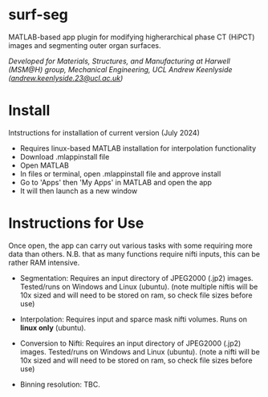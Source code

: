 # surf-seg
MATLAB-based app plugin for modifying higherarchical phase CT (HiPCT) images and segmenting outer organ surfaces.

_Developed for Materials, Structures, and Manufacturing at Harwell (MSM@H) group, Mechanical Engineering, UCL
Andrew Keenlyside (andrew.keenlyside.23@ucl.ac.uk)_

# Install
Intstructions for installation of current version (July 2024)
- Requires linux-based MATLAB installation for interpolation functionality
- Download .mlappinstall file
- Open MATLAB
- In files or terminal, open .mlappinstall file and approve install
- Go to 'Apps' then 'My Apps' in MATLAB and open the app
- It will then launch as a new window

# Instructions for Use
Once open, the app can carry out various tasks with some requiring more data than others. N.B. that as many functions require nifti inputs, this can be rather RAM intensive.

- Segmentation: Requires an input directory of JPEG2000 (.jp2) images. Tested/runs on Windows and Linux (ubuntu).
  (note multiple niftis will be 10x sized and will need to be stored on ram, so check file sizes before use)

- Interpolation: Requires input and sparce mask nifti volumes. Runs on **linux only** (ubuntu).

- Conversion to Nifti: Requires an input directory of JPEG2000 (.jp2) images. Tested/runs on Windows and Linux (ubuntu).
  (note a nifti will be 10x sized and will need to be stored on ram, so check file sizes before use)

- Binning resolution: TBC.
